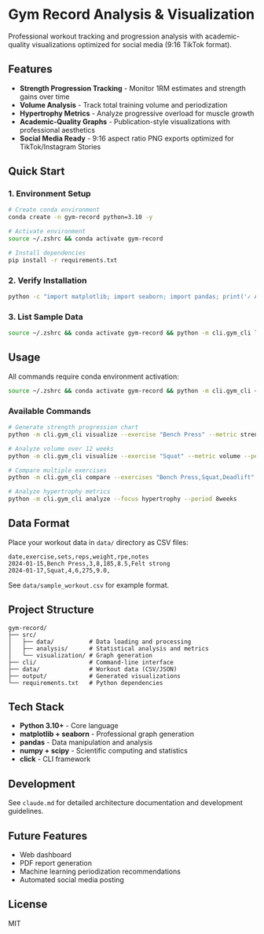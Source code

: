 # Gym Record Analysis & Visualization

Professional workout tracking and progression analysis with academic-quality visualizations optimized for social media (9:16 TikTok format).

## Features

- **Strength Progression Tracking** - Monitor 1RM estimates and strength gains over time
- **Volume Analysis** - Track total training volume and periodization
- **Hypertrophy Metrics** - Analyze progressive overload for muscle growth
- **Academic-Quality Graphs** - Publication-style visualizations with professional aesthetics
- **Social Media Ready** - 9:16 aspect ratio PNG exports optimized for TikTok/Instagram Stories

## Quick Start

### 1. Environment Setup

```bash
# Create conda environment
conda create -n gym-record python=3.10 -y

# Activate environment
source ~/.zshrc && conda activate gym-record

# Install dependencies
pip install -r requirements.txt
```

### 2. Verify Installation

```bash
python -c "import matplotlib; import seaborn; import pandas; print('✓ All dependencies installed')"
```

### 3. List Sample Data

```bash
source ~/.zshrc && conda activate gym-record && python -m cli.gym_cli list-data
```

## Usage

All commands require conda environment activation:

```bash
source ~/.zshrc && conda activate gym-record && python -m cli.gym_cli <command>
```

### Available Commands

```bash
# Generate strength progression chart
python -m cli.gym_cli visualize --exercise "Bench Press" --metric strength

# Analyze volume over 12 weeks
python -m cli.gym_cli visualize --exercise "Squat" --metric volume --period 12weeks

# Compare multiple exercises
python -m cli.gym_cli compare --exercises "Bench Press,Squat,Deadlift" --metric strength

# Analyze hypertrophy metrics
python -m cli.gym_cli analyze --focus hypertrophy --period 8weeks
```

## Data Format

Place your workout data in `data/` directory as CSV files:

```csv
date,exercise,sets,reps,weight,rpe,notes
2024-01-15,Bench Press,3,8,185,8.5,Felt strong
2024-01-17,Squat,4,6,275,9.0,
```

See `data/sample_workout.csv` for example format.

## Project Structure

```
gym-record/
├── src/
│   ├── data/          # Data loading and processing
│   ├── analysis/      # Statistical analysis and metrics
│   └── visualization/ # Graph generation
├── cli/               # Command-line interface
├── data/              # Workout data (CSV/JSON)
├── output/            # Generated visualizations
└── requirements.txt   # Python dependencies
```

## Tech Stack

- **Python 3.10+** - Core language
- **matplotlib + seaborn** - Professional graph generation
- **pandas** - Data manipulation and analysis
- **numpy + scipy** - Scientific computing and statistics
- **click** - CLI framework

## Development

See `claude.md` for detailed architecture documentation and development guidelines.

## Future Features

- Web dashboard
- PDF report generation
- Machine learning periodization recommendations
- Automated social media posting

## License

MIT
